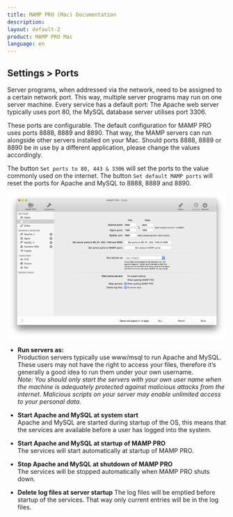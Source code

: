 ```yaml
---
title: MAMP PRO (Mac) Documentation
description: 
layout: default-2
product: MAMP PRO Mac
language: en
---
```


## Settings > Ports

Server programs, when addressed via the network, need to be assigned to a certain network port. This way, multiple server programs may run on one server machine. Every service has a default port: The Apache web server typically uses port 80, the MySQL database server utilises port 3306.

These ports are configurable. The default configuration for MAMP PRO uses ports 8888, 8889 and 8890. That way, the MAMP servers can run alongside other servers installed on your Mac. Should ports 8888, 8889 or 8890 be in use by a different application, please change the values accordingly.

The button `Set ports to 80, 443 & 3306` will set the ports to the value commonly used on the internet. The button `Set default MAMP ports` will reset the ports for Apache and MySQL to 8888, 8889 and 8890.

![MAMP](Ports.png)

*  **Run servers as:**  
   Production servers typically use www/msql to run Apache and MySQL. These users may not have the right to access your files,
   therefore it’s generally a good idea to run them under your own username.  
   *Note: You should only start the servers with your own user name when the machine is adequately protected against
   malicious attacks from the internet. Malicious scripts on your server may enable unlimited access to your personal data.*

*  **Start Apache and MySQL at system start**  
   Apache and MySQL are started during startup of the OS, this means that the services are available before a user
   has logged into the system.

*  **Start Apache and MySQL at startup of MAMP PRO**  
   The services will start automatically at startup of MAMP PRO.

*  **Stop Apache and MySQL at shutdown of MAMP PRO**  
   The services will be stopped automatically when MAMP PRO shuts down.

*  **Delete log files at server startup**
   The log files will be emptied before startup of the services. That way only current entries will be in the log files.

